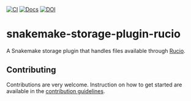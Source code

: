 [![CI](https://github.com/bouweandela/snakemake-storage-plugin-rucio/actions/workflows/ci.yml/badge.svg?branch=main)](https://github.com/bouweandela/snakemake-storage-plugin-rucio/actions/workflows/ci.yml?query=branch%3Amain)
[![Docs](https://readthedocs.org/projects/snakemake/badge/?version=latest)](https://snakemake.github.io/snakemake-plugin-catalog/plugins/storage/rucio.html)
[![DOI](https://zenodo.org/badge/DOI/10.5281/zenodo.15657667.svg)](https://doi.org/10.5281/zenodo.15657667)

# snakemake-storage-plugin-rucio

A Snakemake storage plugin that handles files available through [Rucio](https://rucio.cern.ch/).

## Contributing

Contributions are very welcome. Instruction on how to get started are available
in the [contribution guidelines](CONTRIBUTING.md).
